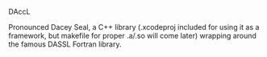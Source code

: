 DAccL

Pronounced Dacey Seal, a C++ library (.xcodeproj included for using it as a framework, but makefile for proper .a/.so will come later) wrapping around the famous DASSL Fortran library.